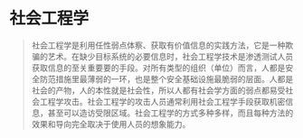 # 社会工程学

> 社会工程学是利用任性弱点体察、获取有价值信息的实践方法，它是一种欺骗的艺术。在缺少目标系统的必要信息时，社会工程学技术是渗透测试人员获取信息的至关重要要的手段。对所有类型的组织（单位）而言，人都是安全防范措施里最薄弱的一环，也是整个安全基础设施最脆弱的层面。人都是社会的产物，人的本性就是社会性，所以人都有社会学方面的弱点都易受社会工程学攻击。社会工程学的攻击人员通常利用社会工程学手段获取机密信息，甚至可以造访受限区域。社会工程学的方式多种多样，而且每种方法的效果和导向完全取决于使用人员的想象能力。


